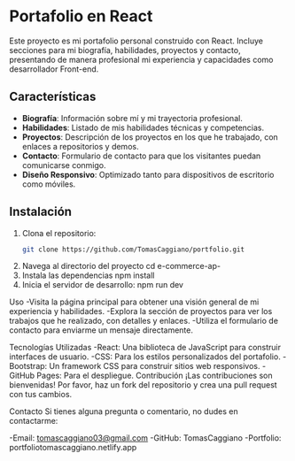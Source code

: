 # Portafolio en React

Este proyecto es mi portafolio personal construido con React. Incluye secciones para mi biografía, habilidades, proyectos y contacto, presentando de manera profesional mi experiencia y capacidades como desarrollador Front-end.

## Características

- **Biografía**: Información sobre mí y mi trayectoria profesional.
- **Habilidades**: Listado de mis habilidades técnicas y competencias.
- **Proyectos**: Descripción de los proyectos en los que he trabajado, con enlaces a repositorios y demos.
- **Contacto**: Formulario de contacto para que los visitantes puedan comunicarse conmigo.
- **Diseño Responsivo**: Optimizado tanto para dispositivos de escritorio como móviles.

## Instalación

1. Clona el repositorio:
   ```bash
   git clone https://github.com/TomasCaggiano/portfolio.git
2. Navega al directorio del proyecto
   cd e-commerce-ap-
3. Instala las dependencias
   npm install
4. Inicia el servidor de desarrollo:
   npm run dev


Uso
-Visita la página principal para obtener una visión general de mi experiencia y habilidades.
-Explora la sección de proyectos para ver los trabajos que he realizado, con detalles y enlaces.
-Utiliza el formulario de contacto para enviarme un mensaje directamente.

Tecnologías Utilizadas
-React: Una biblioteca de JavaScript para construir interfaces de usuario.
-CSS: Para los estilos personalizados del portafolio.
-Bootstrap: Un framework CSS para construir sitios web responsivos.
-GitHub Pages: Para el despliegue.
Contribución
¡Las contribuciones son bienvenidas! Por favor, haz un fork del repositorio y crea una pull request con tus cambios.

Contacto
Si tienes alguna pregunta o comentario, no dudes en contactarme:

-Email: tomascaggiano03@gmail.com
-GitHub: TomasCaggiano
-Portfolio: portfoliotomascaggiano.netlify.app
